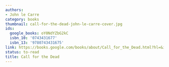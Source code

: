 ```yaml
---
authors:
- John le Carre
category: books
thumbnail: call-for-the-dead-john-le-carre-cover.jpg
ids:
  google_books: oY0NdYZbG2kC
  isbn_10: '0743431677'
  isbn_13: '9780743431675'
link: https://books.google.com/books/about/Call_for_the_Dead.html?hl=&id=oY0NdYZbG2kC
status: to-read
title: Call for the Dead
---
```

